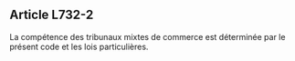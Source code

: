 Article L732-2
----
La compétence des tribunaux mixtes de commerce est déterminée par le présent
code et les lois particulières.
